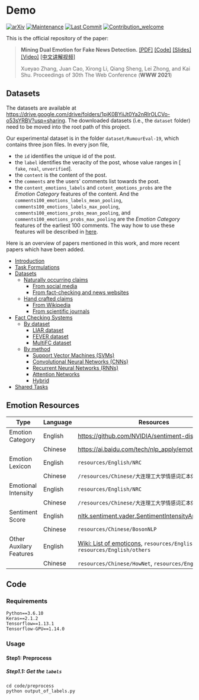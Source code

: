 # Demo

[![arXiv](https://img.shields.io/badge/arXiv-2011.03870-green.svg)](https://arxiv.org/abs/2011.03870)
[![Maintenance](https://img.shields.io/badge/Maintained%3F-yes-green.svg)](https://github.com/neemakot/Fact-Checking-Survey)
[![Last Commit](https://img.shields.io/github/last-commit/neemakot/Fact-Checking-Survey.svg)](https://github.com/neemakot/Fact-Checking-Survey)
[![Contribution_welcome](https://img.shields.io/badge/Contributions-welcome-blue)](https://github.com/neemakot/Fact-Checking-Survey/blob/main/CONTRIBUTING.md)


This is the official repository of the paper:

> **Mining Dual Emotion for Fake News Detection.** [[PDF]](https://www.zhangxueyao.com/assets/www2021-dual-emotion-paper.pdf) [[Code]](https://github.com/RMSnow/WWW2021) [[Slides]](https://www.zhangxueyao.com/assets/www2021-dual-emotion-slides.pdf) [[Video]](https://www.zhangxueyao.com/assets/www2021-dual-emotion-video.mp4) [[中文讲解视频]](https://www.bilibili.com/video/BV13o4y1m7c3)
>
> Xueyao Zhang, Juan Cao, Xirong Li, Qiang Sheng, Lei Zhong, and Kai Shu. Proceedings of 30th The Web Conference (**WWW 2021**)

## Datasets

The datasets are available at https://drive.google.com/drive/folders/1pjK0BYiiJt0Ya2nRIrOLCVo-o53sYRBV?usp=sharing. The downloaded datasets (i.e., the  `dataset` folder) need to be moved into the root path of this project.

Our experimental dataset is in the folder `dataset/RumourEval-19`, which contains three json files. In every json file,

- the `id` identifies the unique id of the post.
- the `label` identifies the veracity of the post, whose value ranges in [ `fake`,  `real`, `unverified`]. 
- the `content` is the content of the post.
- the `comments` are the users' comments list towards the post.
- the `content_emotions_labels` and `cotent_emotions_probs` are the *Emotion Category* features of the content. And the `comments100_emotions_labels_mean_pooling`, `comments100_emotions_labels_max_pooling`, `comments100_emotions_probs_mean_pooling`, and `comments100_emotions_probs_max_pooling` are the *Emotion Category* features of the earliest 100 comments. The way how to use these features will be described in [here](https://github.com/RMSnow/WWW2021#step12-get-the-emotion-features).

Here is an overview of papers mentioned in this work, and more recent papers which have been added.

- [Introduction](#introduction)
- [Task Formulations](#task-definitions)
- [Datasets](#fact-checking-datasets)
  - [Naturally occurring claims](#datasets-of-naturally-occurring-claims)
    - [From social media](#social-media)
    - [From fact-checking and news websites](#fact-checking-and-news-websites)
  - [Hand crafted claims](#hand-crafted)
    - [From Wikipedia](#wikipedia)
    - [From scientific journals](#scientific-journals)
- [Fact Checking Systems](#fact-checking-systems)
  - [By dataset](#systems-by-dataset)
    - [LIAR dataset](#liar)
    - [FEVER dataset](#fever)
    - [MultiFC dataset](#multifc)
  - [By method](#systems-by-method)
    - [Support Vector Machines (SVMs)](#support-vector-machines)
    - [Convolutional Neural Networks (CNNs)](#convolutional-neural-networks)
    - [Recurrent Neural Networks (RNNs)](#recurrent-neural-networks)
    - [Attention Networks](#transformers-and-attention-networks)
    - [Hybrid](#hybrid)
- [Shared Tasks](#shared-tasks)

## Emotion Resources

| Type                    | Language | Resources                                                    |
| ----------------------- | -------- | ------------------------------------------------------------ |
| Emotion Category        | English  | https://github.com/NVIDIA/sentiment-discovery                |
|                         | Chinese  | https://ai.baidu.com/tech/nlp_apply/emotion_detection        |
| Emotion Lexicon         | English  | `resources/English/NRC`                                      |
|                         | Chinese  | `/resources/Chinese/大连理工大学情感词汇本体库`                |
| Emotional Intensity     | English  | `resources/English/NRC`                                      |
|                         | Chinese  | `/resources/Chinese/大连理工大学情感词汇本体库`                |
| Sentiment Score         | English  | [nltk.sentiment.vader.SentimentIntensityAnalyzer](https://www.nltk.org/api/nltk.sentiment.html#nltk.sentiment.vader.SentimentIntensityAnalyzer) |
|                         | Chinese  | `resources/Chinese/BosonNLP`                                 |
| Other Auxilary Features | English  | [Wiki: List of emoticons](https://en.wikipedia.org/wiki/List_of_emoticons), `resources/English/HowNet`, `resources/English/others` |
|                         | Chinese  | `resources/Chinese/HowNet`, `resources/English/others`       |

## Code

### Requirements

```
Python==3.6.10
Keras==2.1.2
Tensorflow==1.13.1
Tensorflow-GPU==1.14.0
```

### Usage

#### Step1: Preprocess

##### Step1.1: Get the `labels`

```
cd code/preprocess
python output_of_labels.py
```

